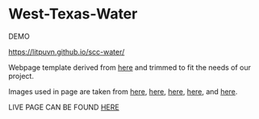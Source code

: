 # West-Texas-Water

DEMO

https://litpuvn.github.io/scc-water/

Webpage template derived from <a href="http://www.free-css.com/free-css-templates/page217/lexis">here</a> and trimmed to fit the needs of our project.

Images used in page are taken from <a href="http://voices.nationalgeographic.org/files/2014/07/NationalGeographic_290609-590x399.jpg">here</a>, <a href="https://www.shutterstock.com/image-photo/water-saving-116621380?irgwc=1&utm_medium=Affiliate&utm_campaign=TinEye&utm_source=77643&utm_term=">here</a>, <a href="https://www.canadiangeographic.ca/blog/photos/watermeter.jpg">here</a>, <a href="http://ucanr.edu/repository/fileimage.cfm?article=75194&p=CGKVPD">here</a>, and <a href="">here</a>.




LIVE PAGE CAN BE FOUND <a href="https://dsalopek.github.io/West-Texas-Water/">HERE</a>
